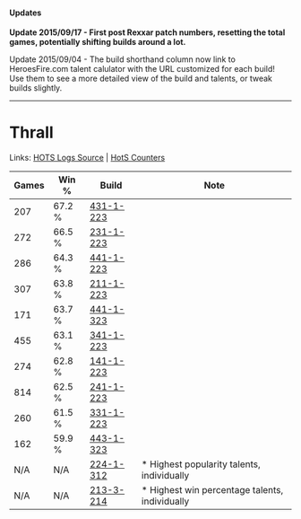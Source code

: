 #### Updates
**Update 2015/09/17 - First post Rexxar patch numbers, resetting the total games, potentially shifting builds around a lot.**

Update 2015/09/04 - The build shorthand column now link to HeroesFire.com talent calulator with the URL customized for each build!  
Use them to see a more detailed view of the build and talents, or tweak builds slightly.

***

# Thrall

Links: [HOTS Logs Source](https://www.hotslogs.com/Sitewide/HeroDetails?Hero=Thrall) | [HotS Counters](http://hotscounters.com/#/hero/Thrall)

Games  | Win %  | Build     | Note
-----  | -----  | -----     | ----
207    | 67.2 % | [431-1-223](http://www.heroesfire.com/hots/talent-calculator/thrall#sbyt) | 
272    | 66.5 % | [231-1-223](http://www.heroesfire.com/hots/talent-calculator/thrall#kzgt) | 
286    | 64.3 % | [441-1-223](http://www.heroesfire.com/hots/talent-calculator/thrall#s-NN) | 
307    | 63.8 % | [211-1-223](http://www.heroesfire.com/hots/talent-calculator/thrall#kCrt) | 
171    | 63.7 % | [441-1-323](http://www.heroesfire.com/hots/talent-calculator/thrall#s-Ox) | 
455    | 63.1 % | [341-1-223](http://www.heroesfire.com/hots/talent-calculator/thrall#pAEN) | 
274    | 62.8 % | [141-1-223](http://www.heroesfire.com/hots/talent-calculator/thrall#hXyN) | 
814    | 62.5 % | [241-1-223](http://www.heroesfire.com/hots/talent-calculator/thrall#lM5N) | 
260    | 61.5 % | [331-1-223](http://www.heroesfire.com/hots/talent-calculator/thrall#onpt) | 
162    | 59.9 % | [443-1-323](http://www.heroesfire.com/hots/talent-calculator/thrall#t3HR) | 
N/A    | N/A    | [224-1-312](http://www.heroesfire.com/hots/talent-calculator/thrall#kicW) | * Highest popularity talents, individually
N/A    | N/A    | [213-3-214](http://www.heroesfire.com/hots/talent-calculator/thrall#kIDU) | * Highest win percentage talents, individually

